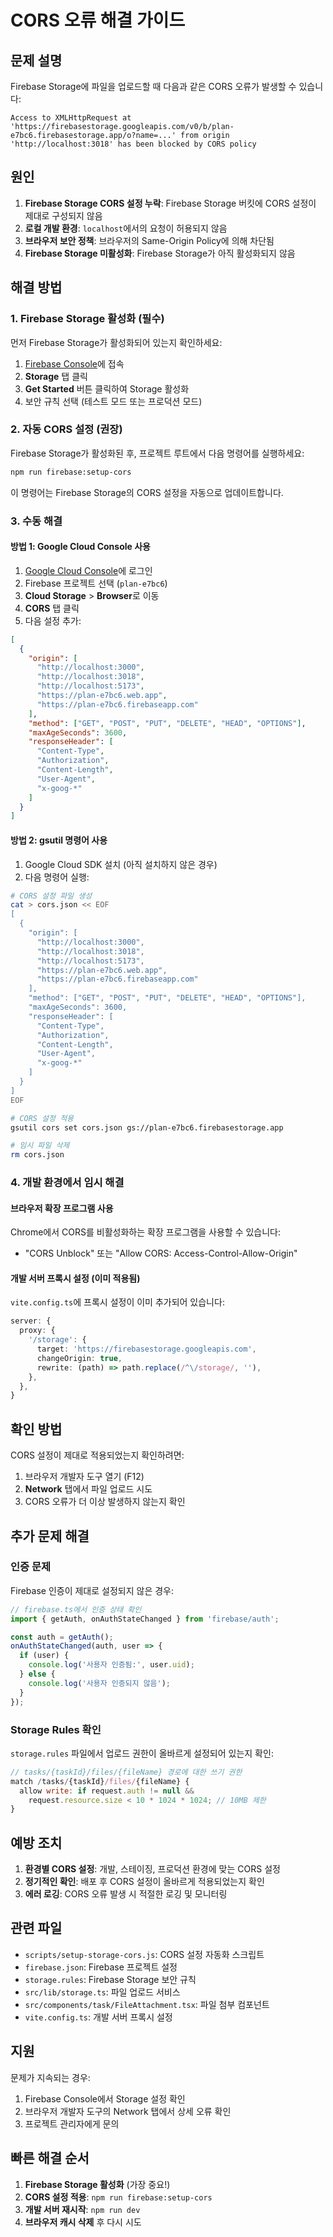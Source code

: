 # CORS 오류 해결 가이드

## 문제 설명

Firebase Storage에 파일을 업로드할 때 다음과 같은 CORS 오류가 발생할 수 있습니다:

```
Access to XMLHttpRequest at 'https://firebasestorage.googleapis.com/v0/b/plan-e7bc6.firebasestorage.app/o?name=...' from origin 'http://localhost:3018' has been blocked by CORS policy
```

## 원인

1. **Firebase Storage CORS 설정 누락**: Firebase Storage 버킷에 CORS 설정이 제대로 구성되지 않음
2. **로컬 개발 환경**: `localhost`에서의 요청이 허용되지 않음
3. **브라우저 보안 정책**: 브라우저의 Same-Origin Policy에 의해 차단됨
4. **Firebase Storage 미활성화**: Firebase Storage가 아직 활성화되지 않음

## 해결 방법

### 1. Firebase Storage 활성화 (필수)

먼저 Firebase Storage가 활성화되어 있는지 확인하세요:

1. [Firebase Console](https://console.firebase.google.com/project/plan-e7bc6/storage)에 접속
2. **Storage** 탭 클릭
3. **Get Started** 버튼 클릭하여 Storage 활성화
4. 보안 규칙 선택 (테스트 모드 또는 프로덕션 모드)

### 2. 자동 CORS 설정 (권장)

Firebase Storage가 활성화된 후, 프로젝트 루트에서 다음 명령어를 실행하세요:

```bash
npm run firebase:setup-cors
```

이 명령어는 Firebase Storage의 CORS 설정을 자동으로 업데이트합니다.

### 3. 수동 해결

#### 방법 1: Google Cloud Console 사용

1. [Google Cloud Console](https://console.cloud.google.com/)에 로그인
2. Firebase 프로젝트 선택 (`plan-e7bc6`)
3. **Cloud Storage** > **Browser**로 이동
4. **CORS** 탭 클릭
5. 다음 설정 추가:

```json
[
  {
    "origin": [
      "http://localhost:3000",
      "http://localhost:3018",
      "http://localhost:5173",
      "https://plan-e7bc6.web.app",
      "https://plan-e7bc6.firebaseapp.com"
    ],
    "method": ["GET", "POST", "PUT", "DELETE", "HEAD", "OPTIONS"],
    "maxAgeSeconds": 3600,
    "responseHeader": [
      "Content-Type",
      "Authorization",
      "Content-Length",
      "User-Agent",
      "x-goog-*"
    ]
  }
]
```

#### 방법 2: gsutil 명령어 사용

1. Google Cloud SDK 설치 (아직 설치하지 않은 경우)
2. 다음 명령어 실행:

```bash
# CORS 설정 파일 생성
cat > cors.json << EOF
[
  {
    "origin": [
      "http://localhost:3000",
      "http://localhost:3018",
      "http://localhost:5173",
      "https://plan-e7bc6.web.app",
      "https://plan-e7bc6.firebaseapp.com"
    ],
    "method": ["GET", "POST", "PUT", "DELETE", "HEAD", "OPTIONS"],
    "maxAgeSeconds": 3600,
    "responseHeader": [
      "Content-Type",
      "Authorization",
      "Content-Length",
      "User-Agent",
      "x-goog-*"
    ]
  }
]
EOF

# CORS 설정 적용
gsutil cors set cors.json gs://plan-e7bc6.firebasestorage.app

# 임시 파일 삭제
rm cors.json
```

### 4. 개발 환경에서 임시 해결

#### 브라우저 확장 프로그램 사용

Chrome에서 CORS를 비활성화하는 확장 프로그램을 사용할 수 있습니다:

- "CORS Unblock" 또는 "Allow CORS: Access-Control-Allow-Origin"

#### 개발 서버 프록시 설정 (이미 적용됨)

`vite.config.ts`에 프록시 설정이 이미 추가되어 있습니다:

```typescript
server: {
  proxy: {
    '/storage': {
      target: 'https://firebasestorage.googleapis.com',
      changeOrigin: true,
      rewrite: (path) => path.replace(/^\/storage/, ''),
    },
  },
}
```

## 확인 방법

CORS 설정이 제대로 적용되었는지 확인하려면:

1. 브라우저 개발자 도구 열기 (F12)
2. **Network** 탭에서 파일 업로드 시도
3. CORS 오류가 더 이상 발생하지 않는지 확인

## 추가 문제 해결

### 인증 문제

Firebase 인증이 제대로 설정되지 않은 경우:

```typescript
// firebase.ts에서 인증 상태 확인
import { getAuth, onAuthStateChanged } from 'firebase/auth';

const auth = getAuth();
onAuthStateChanged(auth, user => {
  if (user) {
    console.log('사용자 인증됨:', user.uid);
  } else {
    console.log('사용자 인증되지 않음');
  }
});
```

### Storage Rules 확인

`storage.rules` 파일에서 업로드 권한이 올바르게 설정되어 있는지 확인:

```javascript
// tasks/{taskId}/files/{fileName} 경로에 대한 쓰기 권한
match /tasks/{taskId}/files/{fileName} {
  allow write: if request.auth != null &&
    request.resource.size < 10 * 1024 * 1024; // 10MB 제한
}
```

## 예방 조치

1. **환경별 CORS 설정**: 개발, 스테이징, 프로덕션 환경에 맞는 CORS 설정
2. **정기적인 확인**: 배포 후 CORS 설정이 올바르게 적용되었는지 확인
3. **에러 로깅**: CORS 오류 발생 시 적절한 로깅 및 모니터링

## 관련 파일

- `scripts/setup-storage-cors.js`: CORS 설정 자동화 스크립트
- `firebase.json`: Firebase 프로젝트 설정
- `storage.rules`: Firebase Storage 보안 규칙
- `src/lib/storage.ts`: 파일 업로드 서비스
- `src/components/task/FileAttachment.tsx`: 파일 첨부 컴포넌트
- `vite.config.ts`: 개발 서버 프록시 설정

## 지원

문제가 지속되는 경우:

1. Firebase Console에서 Storage 설정 확인
2. 브라우저 개발자 도구의 Network 탭에서 상세 오류 확인
3. 프로젝트 관리자에게 문의

## 빠른 해결 순서

1. **Firebase Storage 활성화** (가장 중요!)
2. **CORS 설정 적용**: `npm run firebase:setup-cors`
3. **개발 서버 재시작**: `npm run dev`
4. **브라우저 캐시 삭제** 후 다시 시도
